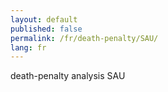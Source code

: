 ```yaml
---
layout: default
published: false
permalink: /fr/death-penalty/SAU/
lang: fr
---
```


death-penalty analysis SAU

